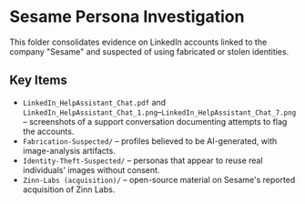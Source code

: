 # Sesame Persona Investigation

This folder consolidates evidence on LinkedIn accounts linked to the company "Sesame" and suspected of using fabricated or stolen identities.

## Key Items
- `LinkedIn_HelpAssistant_Chat.pdf` and `LinkedIn_HelpAssistant_Chat_1.png`–`LinkedIn_HelpAssistant_Chat_7.png` – screenshots of a support conversation documenting attempts to flag the accounts.
- `Fabrication-Suspected/` – profiles believed to be AI-generated, with image-analysis artifacts.
- `Identity-Theft-Suspected/` – personas that appear to reuse real individuals' images without consent.
- `Zinn-Labs (acquisition)/` – open-source material on Sesame's reported acquisition of Zinn Labs.
